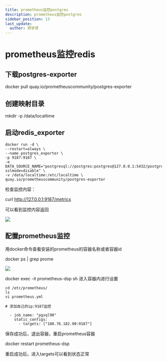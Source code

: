 ```yaml
---
title: prometheus监控postgres
description: prometheus监控postgres
sidebar_position: 13
last_update:
  author: 郑学贤
---
```


# prometheus监控redis

## 下载postgres-exporter

  docker pull  quay.io/prometheuscommunity/postgres-exporter

## 创建映射目录

  mkdir -p /data/localtime

## 启动redis_exporter

```
docker run -d \
--restart=always \
--name postgres_exporter \
-p 9187:9187 \
-e DATA_SOURCE_NAME="postgresql://postgres:postgres@127.0.0.1:5432/postgres?sslmode=disable" \
-v /data/localtime:/etc/localtime \
quay.io/prometheuscommunity/postgres-exporter
```

检查监控内容：

  curl http://127.0.0.1:9187/metrics

可以看到监控内容返回

![](@site/static/img/test_img/2022-08-24-10-50-14.png)

## 配置prometheus监控

用docker命令查看安装的prometheus的容器名称或者容器id

  docker ps | grep prome

![](@site/static/img/test_img/2022-08-22-00-27-10.png)

  docker exec -it prometheus-dsp sh
进入容器内进行设置
```
cd /etc/prometheus/
ls
vi prometheus.yml

# 添加自己的ip:9187监控

  - job_name: "pgsql90"                
    static_configs:                    
      - targets: ["180.76.182.90:9187"]
```
保存成功后，退出容器，重启prometheus容器

  docker restart  prometheus-dsp

重启成功后，进入targets可以看到状态正常






